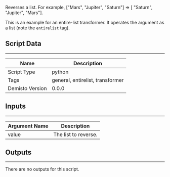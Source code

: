 Reverses a list.
For example, ["Mars", "Jupiter", "Saturn"] =>  [ "Saturn", "Jupiter", "Mars"].

This is an example for an entire-list transformer. It operates the argument as a list (note the `entirelist` tag).
 
## Script Data
---

| **Name** | **Description** |
| --- | --- |
| Script Type | python |
| Tags | general, entirelist, transformer |
| Demisto Version | 0.0.0 |

## Inputs
---

| **Argument Name** | **Description** |
| --- | --- |
| value | The list to reverse. |

## Outputs
---
There are no outputs for this script.
